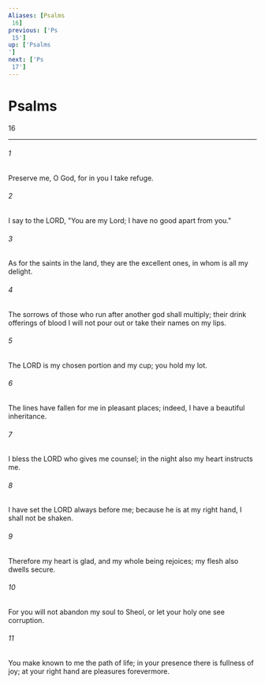 ```yaml
---
Aliases: [Psalms 16]
previous: ['Ps 15']
up: ['Psalms']
next: ['Ps 17']
---
```

# Psalms 16

***
 

###### 1 
Preserve me, O God, for in you I take refuge.   

###### 2 
I say to the LORD, "You are my Lord;  I have no good apart from you."  

###### 3 
As for the saints in the land, they are the excellent ones,  in whom is all my delight.  

###### 4 
The sorrows of those who run after another god shall multiply;  their drink offerings of blood I will not pour out  or take their names on my lips.  

###### 5 
The LORD is my chosen portion and my cup;  you hold my lot.   

###### 6 
The lines have fallen for me in pleasant places;  indeed, I have a beautiful inheritance.  

###### 7 
I bless the LORD who gives me counsel;  in the night also my heart instructs me.   

###### 8 
I have set the LORD always before me;  because he is at my right hand, I shall not be shaken.  

###### 9 
Therefore my heart is glad, and my whole being rejoices;  my flesh also dwells secure.   

###### 10 
For you will not abandon my soul to Sheol,  or let your holy one see corruption.  

###### 11 
You make known to me the path of life;  in your presence there is fullness of joy;  at your right hand are pleasures forevermore.
